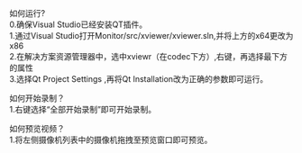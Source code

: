 如何运行?  
0.确保Visual Studio已经安装QT插件。  
1.通过Visual Studio打开Monitor/src/xviewer/xviewer.sln,并将上方的x64更改为x86   
2.在解决方案资源管理器中，选中xviewr（在codec下方）,右键，再选择最下方的属性  
3.选择Qt Project Settings ,再将Qt Installation改为正确的参数即可运行。  
  
如何开始录制？  
1.右键选择“全部开始录制”即可开始录制。  
  
如何预览视频？  
1.将左侧摄像机列表中的摄像机拖拽至预览窗口即可预览。  
 

